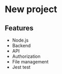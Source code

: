 # New project

## Features

- Node.js
- Backend
- API
- Authorization
- File management
- Jest test
